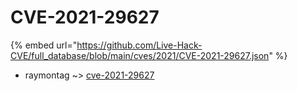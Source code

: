 # CVE-2021-29627
{% embed url="https://github.com/Live-Hack-CVE/full_database/blob/main/cves/2021/CVE-2021-29627.json" %}

* raymontag ~> [cve-2021-29627](https://www.alice-snow.ru/2021/database/cve-2021-29627/cve-2021-29627-raymontag)